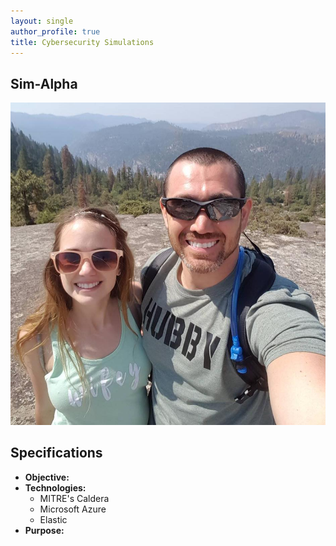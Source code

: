 ```yaml
---
layout: single
author_profile: true
title: Cybersecurity Simulations
---
```


## Sim-Alpha

![Link an image](https://raw.githubusercontent.com/DigitalHammer/DigitalHammer.github.io/master/assets/_stegoview/01-personal/yosemite.jpg "Yosemite with me wife")


## Specifications
- **Objective:**
- **Technologies:**
  - MITRE's Caldera
  - Microsoft Azure
  - Elastic
- **Purpose:**